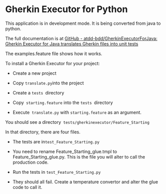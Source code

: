 # Gherkin Executor for Python

This application is in development mode.   It is being converted from java to python.    

The full documentation is at [GitHub - atdd-bdd/GherkinExecutorForJava: Gherkin Executor for Java translates Gherkin files into unit tests](https://github.com/atdd-bdd/GherkinExecutorForJava)

The examples.feature file shows how it works.    



To install a Gherkin Executor for your project:

- Create a new project 

- Copy `translate.py`into the project

- Create a `tests `directory

- Copy` starting.feature` into the `tests `directory

- Execute` translate.py` with `starting.feature` as an argument.   

You should see a directory` tests/gherkinexecutor/Feature_Starting` 

In that directory, there are four files.      

- The tests are in` test_Feature_Starting.py  `

- You need to rename Feature_Starting_glue.tmpl to Feature_Starting_glue.py.     This is the file you will alter to call the production code.   

- Run the tests in `test_Feature_Starting.py`

- They should all fail.   Create a temperature convertor and alter the glue code to call it. 

 
